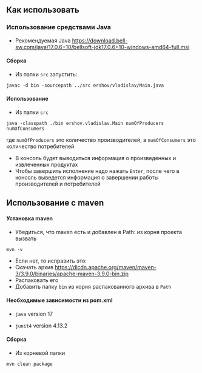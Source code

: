 ## Как использовать

### Использование средствами Java

- Рекомендуемая Java https://download.bell-sw.com/java/17.0.6+10/bellsoft-jdk17.0.6+10-windows-amd64-full.msi

#### Сборка
- Из папки `src` запустить:

```
javac -d bin -sourcepath ../src ershov/vladislav/Main.java
```

#### Использование

- Из папки `src`
```
java -classpath ./bin ershov.vladislav.Main numOfProducers numOfConsumers
```
где `numOfProducers` это количество производителей, а `numOfConsumers` это количество потребителей

- В консоль будет выводиться информация о произведенных и извлеченных продуктах
- Чтобы завершить исполнение надо нажать `Enter`, после чего в консоль выведется информация о завершении работы производителей и потребителей

## Использование с maven

#### Установка maven

- Убедиться, что maven есть и добавлен в Path: из корня проекта вызвать
```
mvn -v
```
- Если нет, то исправить это:
- Скачать архив https://dlcdn.apache.org/maven/maven-3/3.9.0/binaries/apache-maven-3.9.0-bin.zip
- Распаковать его
- Добавить папку `bin` из корня распакованного архива в `Path`

#### Необходимые зависимости из pom.xml

- `java` version 17

- `junit4` version 4.13.2

#### Сборка

- Из корневой папки
```
mvn clean package
```

